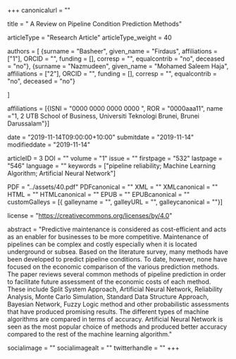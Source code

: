 +++
canonicalurl = ""

title = " A Review on Pipeline Condition Prediction Methods"

articleType = "Research Article"
articleType_weight = 40

authors = [
  {surname = "Basheer",  given_name = "Firdaus",  affiliations = ["1"],  ORCID = "", funding = [], corresp = "", equalcontrib = "no", deceased = "no"},
  {surname = "Nazmudeen",  given_name = "Mohamed Saleem Haja",  affiliations = ["2"],  ORCID = "", funding = [], corresp = "", equalcontrib = "no", deceased = "no"}
  
]

affiliations = [{ISNI = "0000 0000 0000 0000 ", ROR = "0000aaa11", name ="1, 2 UTB School of Business, Universiti Teknologi Brunei, Brunei Darussalam"}]

date = "2019-11-14T09:00:00+10:00"
submitdate = "2019-11-14"
modifieddate = "2019-11-14"

articleID = 3
DOI = ""
volume = "1"
issue = ""
firstpage = "532"
lastpage = "546"
language = ""
keywords = ["pipeline reliability; Machine Learning Algorithm; Artificial Neural Network"]


PDF = "../assets/40.pdf"
PDFcanonical = ""
XML = ""
XMLcanonical = ""
HTML = ""
HTMLcanonical = ""
EPUB = ""
EPUBcanonical = ""
customGalleys = [{ galleyname = "", galleyURL = "", galleycanonical = ""}]

license = "https://creativecommons.org/licenses/by/4.0"

abstract = "Predictive maintenance is considered as cost-efficient and acts as an enabler for businesses to be more competitive. Maintenance of pipelines can be complex and costly especially when it is located underground or subsea. Based on the literature survey, many methods have been developed to predict pipeline conditions. To date, however, none have focused on the economic comparison of the various prediction methods. The paper reviews several common methods of pipeline prediction in order to facilitate future assessment of the economic costs of each method. These include Split System Approach, Artificial Neural Network, Reliability Analysis, Monte Carlo Simulation, Standard Data Structure Approach, Bayesian Network, Fuzzy Logic method and other probabilistic assessments that have produced promising results. The different types of machine algorithms are compared in terms of accuracy. Artificial Neural Network is seen as the most popular choice of methods and produced better accuracy compared to the rest of the machine learning algorithm."


socialimage = ""
socialimagealt = ""
twitterhandle = ""
+++

